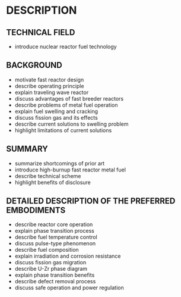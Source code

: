 # DESCRIPTION

## TECHNICAL FIELD

- introduce nuclear reactor fuel technology

## BACKGROUND

- motivate fast reactor design
- describe operating principle
- explain traveling wave reactor
- discuss advantages of fast breeder reactors
- describe problems of metal fuel operation
- explain fuel swelling and cracking
- discuss fission gas and its effects
- describe current solutions to swelling problem
- highlight limitations of current solutions

## SUMMARY

- summarize shortcomings of prior art
- introduce high-burnup fast reactor metal fuel
- describe technical scheme
- highlight benefits of disclosure

## DETAILED DESCRIPTION OF THE PREFERRED EMBODIMENTS

- describe reactor core operation
- explain phase transition process
- describe fuel temperature control
- discuss pulse-type phenomenon
- describe fuel composition
- explain irradiation and corrosion resistance
- discuss fission gas migration
- describe U-Zr phase diagram
- explain phase transition benefits
- describe defect removal process
- discuss safe operation and power regulation

